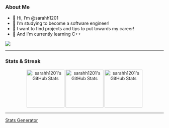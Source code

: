 <h3>About Me </h3>  

- 🌱 Hi, I’m @sarahh1201
- 🌱 I’m studying to become a software engineer!
- 🌱 I want to find projects and tips to put towards my career!
- 🌱 And I'm currently learning C++

<img src = "https://i.pinimg.com/originals/93/ef/89/93ef89dbda3b1cc5212ff7f81b52982b.png"> 

<hr>

<h3>Stats & Streak </h3>  
<p align="center">
  <img src="https://github-readme-streak-stats.herokuapp.com/?user=sarahh1201&theme=vue&hide_border=true" alt="sarahh1201's GitHub Stats" height="120px"/>
  <img src="https://github-readme-stats.vercel.app/api?username=sarahh1201&theme=vue&show_icons=true&hide_border=true&count_private=true" alt="sarahh1201's GitHub Stats" height="120px"/>
  <img src="https://github-readme-stats.vercel.app/api/top-langs/?username=sarahh1201&theme=vue&show_icons=true&hide_border=true&layout=compact" alt="sarahh1201's GitHub Stats" height="120px"/>
</p>


<hr>

<a href = "https://github-stats.omsimos.com">Stats Generator</a>
